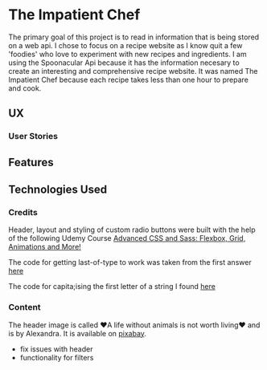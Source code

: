 # The Impatient Chef

The primary goal of this project is to read in information that is being stored on a web api. I chose to focus on a recipe website as I know quit a few 'foodies' who love to experiment with new recipes and ingredients. I am using the Spoonacular Api because it has the information necesary to create an interesting and comprehensive recipe website. 
It was named The Impatient Chef because each recipe takes less than one hour to prepare and cook.

## UX
### User Stories
    
##  Features
   
## Technologies Used
 
### Credits
Header, layout and styling of custom radio buttons were built with the help of the following Udemy Course [Advanced CSS and Sass: Flexbox, Grid, Animations and More!](https://www.udemy.com/course/advanced-css-and-sass/)

The code for getting last-of-type to work was taken from the first answer [here](https://stackoverflow.com/questions/37950462/css-last-of-type-and-before-is-not-working)

The code for capita;ising the first letter of a string I found [here](https://flaviocopes.com/how-to-uppercase-first-letter-javascript/)


### Content
The header image is called ❤️A life without animals is not worth living❤️ and is by Alexandra. It is available on [pixabay](https://pixabay.com/?utm_source=link-attribution&amp;utm_medium=referral&amp;utm_campaign=image&amp;utm_content=3155248).


* fix issues with header
* functionality for filters